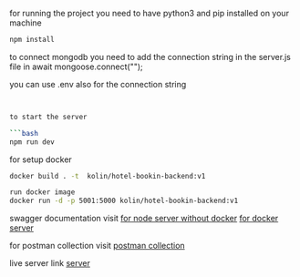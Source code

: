 for running the project you need to have python3 and pip installed on your machine

```bash
npm install
```
to connect mongodb you need to add the connection string in the server.js file in
await mongoose.connect("");

you can use .env also for the connection string

```bash


to start the server

```bash
npm run dev
```

for setup docker

```bash
docker build . -t  kolin/hotel-bookin-backend:v1

run docker image
docker run -d -p 5001:5000 kolin/hotel-bookin-backend:v1
```

swagger documentation visit
[for node server without docker](https://http://localhost:5000/api-docs/)
[for docker server](http://localhost:5001/api-docs/)

for postman collection visit
[postman collection](https://documenter.getpostman.com/view/27392607/2sA3JNaLLf)




live server link
[server](https://https://hotel-booking-system-backend.vercel.app/)